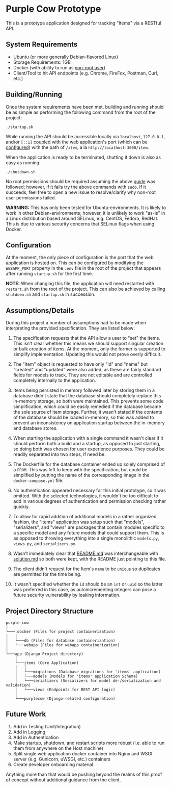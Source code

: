 # Purple Cow Prototype

This is a prototype application designed for tracking "Items" via a RESTful API.

## System Requirements

* Ubuntu (or more generally Debian-flavored Linux)
* Storage Requirements: 1GB
* Docker (with ability to run as [non-root user](https://docs.docker.com/engine/install/linux-postinstall/))
* Client/Tool to hit API endpoints (e.g. Chrome, FireFox, Postman, Curl, etc.)

## Building/Running

Once the system requirements have been met, building and running should be as simple as performing the following command from the root of the project:

```
./startup.sh
```

While running the API should be accessible locally via `localhost`, `127.0.0.1`, and/or `[::1]` coupled with the web application's port (which can be [configured](#configuration)) with the path of `/item`, a la `http://localhost:3000/item`.

When the application is ready to be terminated, shutting it down is also as easy as running:

```
./shutdown.sh
```

No root permissions should be required assuming the above [guide](https://docs.docker.com/engine/install/linux-postinstall/) was followed; however, if it fails try the above commands with `sudo`. If it succeeds, feel free to open a new issue to resolve/clarify why non-root user permissions failed.

**WARNING:** This has only been tested for Ubuntu-environments. It is likely to work in other Debian-environments; however, it is unlikely to work "as-is" in a Linux distribution based around SELinux, e.g. CentOS, Fedora, RedHat. This is due to various security concerns that SELinux flags when using Docker.

## Configuration

At the moment, the only piece of configuration is the port that the web application is hosted on. This can be configured by modifying the `WEBAPP_PORT` property in the `.env` file in the root of the project that appears after running `startup.sh` for the first time.

**NOTE:** When changing this file, the application will need restarted with `restart.sh` from the root of the project. This can also be achieved by calling `shutdown.sh` and `startup.sh` in succession.

## Assumptions/Details

During this project a number of assumptions had to be made when interpreting the provided specification. They are listed below:

1. The specification requests that the API allow a user to "set" the items. This isn't clear whether this means we should support singular creation or bulk creation of items. At the moment, only the former is supported to simplify implementation. Updating this would not prove overly difficult.
   
2. The "item" object is requested to have only "id" and "name" but "created" and "updated" were also added, as these are fairly standard fields for models to track. They are not editable and are controlled completely internally to the application.
   
3. Items being persisted in memory followed later by storing them in a database didn't state that the database should completely replace this in-memory storage, so both were maintained. This prevents some code simplification, which could be easily remedied if the database became the sole source of item storage. Further, it wasn't stated if the contents of the database should be loaded in-memory, so this was added to prevent an inconsistency on application startup between the in-memory and database stores.

4. When starting the application with a single command it wasn't clear if it should perform both a build and a startup, as opposed to just starting, so doing both was chosen for user experience purposes. They could be readily separated into two steps, if need be.

5. The Dockerfile for the database container ended up solely comprised of a `FROM`. This was left to keep with the specification, but could be simplified by putting the name of the corresponding image in the `docker-compose.yml` file.

6. No authentication appeared necessary for this initial prototype, so it was omitted. With the selected technologies, it wouldn't be too difficult to add in various degrees of authentication and permission checking rather quickly.

7. To allow for rapid addition of additional models in a rather organized fashion, the "items" application was setup such that "models", "serializers", and "views" are packages that contain modules specific to a specific model and any future models that could support them. This is as opposed to throwing everything into a single monolithic `models.py`, `views.py`, and `serializers.py`.

8. Wasn't immediately clear that [README.md](README.md) was interchangeable with [solution.md](solution.md) so both were kept, with the README just pointing to this file.

9. The client didn't request for the Item's `name` to be `unique` so duplicates are permitted for the time being.

10. It wasn't specified whether the `id` should be an `int` or `uuid` so the latter was preferred in this case, as autoincrementing integers can pose a future security vulnerability by leaking information.

## Project Directory Structure

```
purple-cow  
│
└───.docker (Files for project containerization)
│   │
│   └───db (Files for database containerization)
│   └───webapp (Files for webapp containerization)
│   
└───app (Django Project directory)
    │
    └───items (Core Application)
    │   │
    │   └───migrations (Database migrations for 'items' application)
    │   └───models (Models for 'items' application Schema)
    │   └───serializers (Serializers for model de-/serialization and validation)
    │   └───views (Endpoints for REST API logic)
    │
    └───purplecow (Django-related configuration)
```

## Future Work

1. Add in Testing (Unit/Integration)
2. Add in Logging
3. Add in Authentication
4. Make startup, shutdown, and restart scripts more robust (i.e. able to run them from anywhere on the Host machine)
5. Split single web application docker container into Nginx and WSGI server (e.g. Gunicorn, uWSGI, etc.) containers
6. Create developer onboarding material

Anything more than that would be pushing beyond the realms of this proof of concept without additional guidance from the client.
